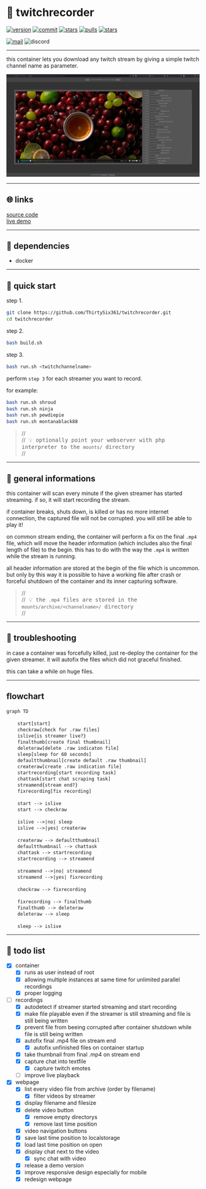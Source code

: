 # 🎥 twitchrecorder

[![version](https://img.shields.io/badge/version-1.3.1-deepgreen)](https://github.com/ThirtySix361/twitchrecorder)
[![commit](https://img.shields.io/github/last-commit/ThirtySix361/twitchrecorder?logo=github&label=github+last+commit)](https://github.com/ThirtySix361/twitchrecorder)
[![stars](https://img.shields.io/github/stars/thirtysix361/twitchrecorder.svg?logo=github&style=flat&label=github+stars)](https://github.com/ThirtySix361/twitchrecorder)
[![pulls](https://img.shields.io/docker/pulls/thirtysix361/twitchrecorder.svg?logo=docker)](https://hub.docker.com/r/thirtysix361/twitchrecorder)
[![stars](https://img.shields.io/docker/stars/thirtysix361/twitchrecorder.svg?logo=docker)](https://hub.docker.com/r/thirtysix361/twitchrecorder)

[![mail](https://img.shields.io/badge/contact-dev%4036ip.de-blue?logo=maildotru)](mailto:dev@36ip.de)
![discord](https://img.shields.io/badge/discord-.thirtysix-5865F2?style=flat&logo=discord)

---

this container lets you download any twitch stream by giving a simple twitch channel name as parameter.

[![preview](https://raw.githubusercontent.com/ThirtySix361/twitchrecorder/master/preview.png)](https://36ip.de/twitchrecorder/)

---

## 🌐 links

[source code](https://github.com/ThirtySix361/twitchrecorder) \
[live demo](https://36ip.de/twitchrecorder/)

---

## 🔗 dependencies

+ docker

---

## 🚀 quick start

step 1.

```bash
git clone https://github.com/ThirtySix361/twitchrecorder.git
cd twitchrecorder
```

step 2.

```bash
bash build.sh
```

step 3.

```bash
bash run.sh <twitchchannelname>
```

perform `step 3` for each streamer you want to record.

for example:

```bash
bash run.sh shroud
bash run.sh ninja
bash run.sh pewdiepie
bash run.sh montanablack88
```

>//<br>//<samp> 💡 optionally point your webserver with php interpreter to the `mounts/` directory </samp><br>//

---

## 🧠 general informations

this container will scan every minute if the given streamer has started streaming. if so, it will start recording the stream.

if container breaks, shuts down, is killed or has no more internet connection, the captured file will not be corrupted. you will still be able to play it!

on common stream ending, the container will perform a fix on the final `.mp4` file, which will move the header information (which includes also the final length of file) to the begin. this has to do with the way the `.mp4` is written while the stream is running.

all header information are stored at the begin of the file which is uncommon. but only by this way it is possible to have a working file after crash or forceful shutdown of the container and its inner capturing software.

>//<br>//<samp> 💡 the `.mp4` files are stored in the `mounts/archive/<channelname>/` directory </samp><br>//

---

## 🧐 troubleshooting

in case a container was forcefully killed, just re-deploy the container for the given streamer.
it will autofix the files which did not graceful finished.

this can take a while on huge files.

---

## flowchart

```mermaid
graph TD

    start[start]
    checkraw[check for .raw files]
    islive{is streamer live?}
    finalthumb[create final thumbnail]
    deleteraw[delete .raw indicaton file]
    sleep[sleep for 60 seconds]
    defaultthumbnail[create default .raw thumbnail]
    createraw[create .raw indication file]
    startrecording[start recording task]
    chattask[start chat scraping task]
    streamend{stream end?}
    fixrecording[fix recording]

    start --> islive
    start --> checkraw

    islive -->|no| sleep
    islive -->|yes| createraw

    createraw --> defaultthumbnail
    defaultthumbnail --> chattask
    chattask --> startrecording
    startrecording --> streamend

    streamend -->|no| streamend
    streamend -->|yes| fixrecording

    checkraw --> fixrecording

    fixrecording --> finalthumb
    finalthumb --> deleteraw
    deleteraw --> sleep

    sleep --> islive

```

---

## 📝 todo list

- [x] container
    - [x] runs as user instead of root
    - [x] allowing multiple instances at same time for unlimited parallel recordings
    - [x] proper logging
- [ ] recordings
    - [x] autodetect if streamer started streaming and start recording
    - [x] make file playable even if the streamer is still streaming and file is still being written
    - [x] prevent file from beeing corrupted after container shutdown while file is still being written
    - [x] autofix final .mp4 file on stream end
        - [x] autofix unfinished files on container startup
    - [x] take thumbnail from final .mp4 on stream end
    - [x] capture chat into textfile
        - [x] capture twitch emotes
    - [ ] improve live playback
- [x] webpage
    - [x] list every video file from archive (order by filename)
        - [x] filter videos by streamer
    - [x] display filename and filesize
    - [x] delete video button
        - [x] remove empty directorys
        - [x] remove last time position
    - [x] video navigation buttons
    - [x] save last time position to localstorage
    - [x] load last time position on open
    - [x] display chat next to the video
        - [x] sync chat with video
    - [x] release a demo version
    - [x] improve responsive design especially for mobile
    - [x] redesign webpage
